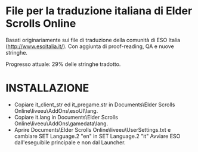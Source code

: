 # File per la traduzione italiana di Elder Scrolls Online

Basati originariamente sui file di traduzione della comunità di ESO Italia (http://www.esoitalia.it/).
Con aggiunta di proof-reading, QA e nuove stringhe.

Progresso attuale: 29% delle stringhe tradotto.

# INSTALLAZIONE
* Copiare it_client_str ed it_pregame.str in Documents\Elder Scrolls Online\liveeu\AddOns\esoUI\lang\.
* Copiare it.lang in Documents\Elder Scrolls Online\liveeu\AddOns\gamedata\lang\.
* Aprire Documents\Elder Scrolls Online\liveeu\UserSettings.txt e cambiare SET Language.2 "en" in SET Language.2 "it" Avviare ESO dall'eseguibile principale e non dal Launcher.
